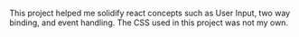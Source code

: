 This project helped me solidify react concepts such as User Input, two way binding, and event handling. The CSS used in this project was not my own.
